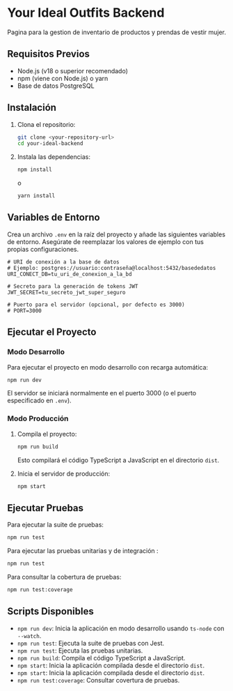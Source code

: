 # Your Ideal Outfits Backend

Pagina para la gestion de inventario de productos y prendas de vestir mujer.

## Requisitos Previos

- Node.js (v18 o superior recomendado)
- npm (viene con Node.js) o yarn
- Base de datos PostgreSQL

## Instalación

1.  Clona el repositorio:
    ```bash
    git clone <your-repository-url>
    cd your-ideal-backend
    ```
2.  Instala las dependencias:
    ```bash
    npm install
    ```
    o
    ```bash
    yarn install
    ```

## Variables de Entorno

Crea un archivo `.env` en la raíz del proyecto y añade las siguientes variables de entorno. Asegúrate de reemplazar los valores de ejemplo con tus propias configuraciones.

```dotenv
# URI de conexión a la base de datos
# Ejemplo: postgres://usuario:contraseña@localhost:5432/basededatos
URI_CONECT_DB=tu_uri_de_conexion_a_la_bd

# Secreto para la generación de tokens JWT
JWT_SECRET=tu_secreto_jwt_super_seguro

# Puerto para el servidor (opcional, por defecto es 3000)
# PORT=3000
```

## Ejecutar el Proyecto

### Modo Desarrollo

Para ejecutar el proyecto en modo desarrollo con recarga automática:

```bash
npm run dev
```

El servidor se iniciará normalmente en el puerto 3000 (o el puerto especificado en `.env`).

### Modo Producción

1.  Compila el proyecto:
    ```bash
    npm run build
    ```
    Esto compilará el código TypeScript a JavaScript en el directorio `dist`.

2.  Inicia el servidor de producción:
    ```bash
    npm start
    ```

## Ejecutar Pruebas

Para ejecutar la suite de pruebas:

```bash
npm run test
```

Para ejecutar las pruebas unitarias y de integración :

```bash
npm run test
```

Para consultar la cobertura de pruebas:

```bash
npm run test:coverage
```

## Scripts Disponibles

-   `npm run dev`: Inicia la aplicación en modo desarrollo usando `ts-node` con `--watch`.
-   `npm run test`: Ejecuta la suite de pruebas con Jest.
-   `npm run test`: Ejecuta las pruebas unitarias.
-   `npm run build`: Compila el código TypeScript a JavaScript.
-   `npm start`: Inicia la aplicación compilada desde el directorio `dist`.
-   `npm start`: Inicia la aplicación compilada desde el directorio `dist`.
-   `npm run test:coverage`: Consultar covertura de pruebas.

